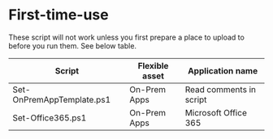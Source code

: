 # First-time-use
These script will not work unless you first prepare a place to upload to before you run them. See below table.

| Script | Flexible asset | Application name |
| - | - | - |
| Set-OnPremAppTemplate.ps1 | On-Prem Apps | Read comments in script |
| Set-Office365.ps1 | On-Prem Apps | Microsoft Office 365 |